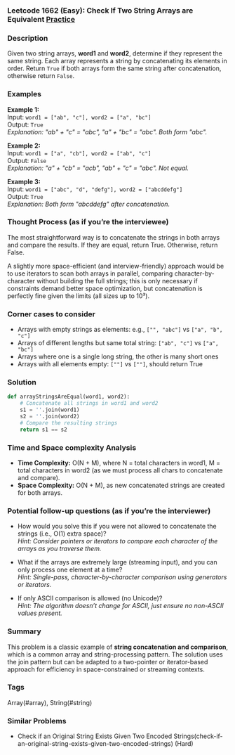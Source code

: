 ### Leetcode 1662 (Easy): Check If Two String Arrays are Equivalent [Practice](https://leetcode.com/problems/check-if-two-string-arrays-are-equivalent)

### Description  
Given two string arrays, **word1** and **word2**, determine if they represent the same string. Each array represents a string by concatenating its elements in order. Return `True` if both arrays form the same string after concatenation, otherwise return `False`.

### Examples  

**Example 1:**  
Input: `word1 = ["ab", "c"], word2 = ["a", "bc"]`  
Output: `True`  
*Explanation: "ab" + "c" = "abc", "a" + "bc" = "abc". Both form "abc".*

**Example 2:**  
Input: `word1 = ["a", "cb"], word2 = ["ab", "c"]`  
Output: `False`  
*Explanation: "a" + "cb" = "acb", "ab" + "c" = "abc". Not equal.*

**Example 3:**  
Input: `word1 = ["abc", "d", "defg"], word2 = ["abcddefg"]`  
Output: `True`  
*Explanation: Both form "abcddefg" after concatenation.*


### Thought Process (as if you’re the interviewee)  
The most straightforward way is to concatenate the strings in both arrays and compare the results. If they are equal, return True. Otherwise, return False. 

A slightly more space-efficient (and interview-friendly) approach would be to use iterators to scan both arrays in parallel, comparing character-by-character without building the full strings; this is only necessary if constraints demand better space optimization, but concatenation is perfectly fine given the limits (all sizes up to 10³).

### Corner cases to consider  
- Arrays with empty strings as elements: e.g., `["", "abc"]` vs `["a", "b", "c"]`
- Arrays of different lengths but same total string: `["ab", "c"]` vs `["a", "bc"]`
- Arrays where one is a single long string, the other is many short ones
- Arrays with all elements empty: `[""]` vs `[""]`, should return True

### Solution

```python
def arrayStringsAreEqual(word1, word2):
    # Concatenate all strings in word1 and word2
    s1 = ''.join(word1)
    s2 = ''.join(word2)
    # Compare the resulting strings
    return s1 == s2
```

### Time and Space complexity Analysis  

- **Time Complexity:** O(N + M), where N = total characters in word1, M = total characters in word2 (as we must process all chars to concatenate and compare).
- **Space Complexity:** O(N + M), as new concatenated strings are created for both arrays.


### Potential follow-up questions (as if you’re the interviewer)  

- How would you solve this if you were not allowed to concatenate the strings (i.e., O(1) extra space)?  
  *Hint: Consider pointers or iterators to compare each character of the arrays as you traverse them.*

- What if the arrays are extremely large (streaming input), and you can only process one element at a time?  
  *Hint: Single-pass, character-by-character comparison using generators or iterators.*

- If only ASCII comparison is allowed (no Unicode)?  
  *Hint: The algorithm doesn’t change for ASCII, just ensure no non-ASCII values present.*

### Summary
This problem is a classic example of **string concatenation and comparison**, which is a common array and string-processing pattern. The solution uses the join pattern but can be adapted to a two-pointer or iterator-based approach for efficiency in space-constrained or streaming contexts.

### Tags
Array(#array), String(#string)

### Similar Problems
- Check if an Original String Exists Given Two Encoded Strings(check-if-an-original-string-exists-given-two-encoded-strings) (Hard)